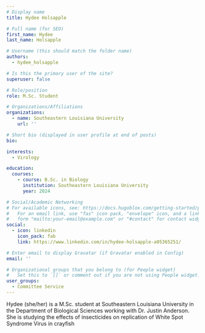 ```yaml
---
# Display name
title: Hydee Holsapple

# Full name (for SEO)
first_name: Hydee
last_name: Holsapple

# Username (this should match the folder name)
authors:
  - hydee_holsapple

# Is this the primary user of the site?
superuser: false

# Role/position
role: M.Sc. Student

# Organizations/Affiliations
organizations:
  - name: Southeastern Louisiana University
    url: ''

# Short bio (displayed in user profile at end of posts)
bio: 

interests:
  - Virology

education:
  courses:
    - course: B.Sc. in Biology
      institution: Southeastern Louisiana University
      year: 2024

# Social/Academic Networking
# For available icons, see: https://docs.hugoblox.com/getting-started/page-builder/#icons
#   For an email link, use "fas" icon pack, "envelope" icon, and a link in the
#   form "mailto:your-email@example.com" or "#contact" for contact widget.
social:
  - icon: linkedin
    icon_pack: fab
    link: https://www.linkedin.com/in/hydee-holsapple-a05365251/

# Enter email to display Gravatar (if Gravatar enabled in Config)
email: ''

# Organizational groups that you belong to (for People widget)
#   Set this to `[]` or comment out if you are not using People widget.
user_groups:
  - Committee Service
---
```


Hydee (she/her) is a M.Sc. student at Southeastern Louisiana University in the Department of Biological Sciences working with Dr. Justin Anderson. She is studying the effects of insecticides on replication of White Spot Syndrome Virus in crayfish 